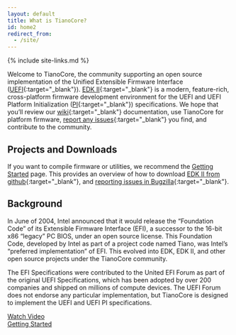 ```yaml
---
layout: default
title: What is TianoCore?
id: home2
redirect_from:
  - /site/
---
```

{% include site-links.md %}

Welcome to TianoCore, the community supporting an open source implementation of the Unified Extensible Firmware Interface ([UEFI]({{wiki}}/UEFI){:target="_blank"}). [EDK II]({{wiki}}/EDK-II){:target="_blank"} is a modern, feature-rich, cross-platform firmware development environment for the UEFI and UEFI Platform Initialization ([PI]({{wiki}}/PI){:target="_blank"}) specifications. We hope that you’ll review our [wiki]({{wiki}}){:target="_blank"} documentation, use TianoCore for platform firmware, [report any issues]({{wiki}}/Reporting-Issues){:target="_blank"} you find, and contribute to the community.

## Projects and Downloads
If you want to compile firmware or utilities, we recommend the [Getting Started]({{baseurl}}/getting-started.html) page. This provides an overview of how to download [EDK II from github]({{wiki}}/Getting-Started-with-EDK-II){:target="_blank"}, and [reporting issues in Bugzilla]({{wiki}}/Reporting-Issues){:target="_blank"}.

## Background
In June of 2004, Intel announced that it would release the “Foundation Code” of its Extensible Firmware Interface (EFI), a successor to the 16-bit x86 “legacy” PC BIOS, under an open source license. This Foundation Code, developed by Intel as part of a project code named Tiano, was Intel’s “preferred implementation” of EFI. This evolved into EDK, EDK II, and other open source projects under the TianoCore community.

The EFI Specifications were contributed to the United EFI Forum as part of the original UEFI Specifications, which has been adopted by over 200 companies and shipped on millions of compute devices. The UEFI Forum does not endorse any particular implementation, but TianoCore is designed to implement the UEFI and UEFI PI specifications.

<div class="tcFrontPageButtons">
<a href="https://youtu.be/NAJ5Iwxzx_Y" target="_blank"><div class="tcButton">Watch Video</div></a>
<a href="{{baseurl}}/getting-started.html"><div class="tcButton">Getting Started</div></a>
</div>
